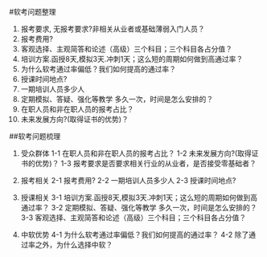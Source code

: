 #软考问题整理
1.	报考要求, 无报考要求?非相关从业者或基础薄弱入门人员？ 
2.	报考费用?
3.	客观选择、主观简答和论述（高级）三个科目；三个科目各占分值？
4.	培训方案.函授8天,模拟3天.冲刺1天；这么短的周期如何做到高通过率？
5.	为什么软考通过率偏低？我们如何提高的通过率？
6.	授课时间地点?
7.	一期培训人员多少人
8.  定期模拟、答疑、强化等教学 多久一次，时间是怎么安排的？
9.  在职人员和非在职人员的报考占比？
10. 未来发展方向?(取得证书的优势)？

##软考问题梳理
1. 受众群体
1-1  在职人员和非在职人员的报考占比？
1-2  未来发展方向?(取得证书的优势)？
1-3  报考要求是否要求相关行业的从业者，是否接受零基础者？

2. 报考相关
2-1	 报考费用?
2-2  一期培训人员多少人
2-3  授课时间地点?

3. 授课相关
3-1  培训方案.函授8天,模拟3天.冲刺1天；这么短的周期如何做到高通过率？
3-2  定期模拟、答疑、强化等教学 多久一次，时间是怎么安排的？
3-3  客观选择、主观简答和论述（高级）三个科目；三个科目各占分值？

4. 中软优势 
4-1  为什么软考通过率偏低？我们如何提高的通过率？
4-2  除了通过率之外，为什么选择中软？